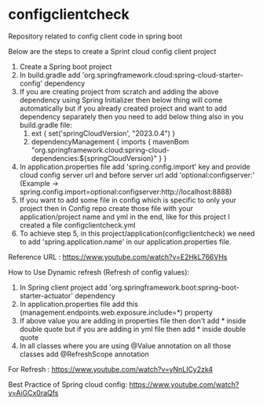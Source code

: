# configclientcheck
Repository related to config client code in spring boot

Below are the steps to create a Sprint cloud config client project
1. Create a Spring boot project
2. In build.gradle add 'org.springframework.cloud:spring-cloud-starter-config' dependency
3. If you are creating project from scratch and adding the above dependency using Spring Initializer then below thing will come automatically but if you already created project and want to add dependency separately then you need to add below thing also in you build.gradle file:
   1. ext {
      set('springCloudVersion', "2023.0.4")
      }
   2. dependencyManagement {
      imports {
      mavenBom "org.springframework.cloud:spring-cloud-dependencies:${springCloudVersion}"
      }
      }
4. In application.properties file add 'spring.config.import' key and provide cloud config server url and before server url add 'optional:configserver:' (Example -> spring.config.import=optional:configserver:http://localhost:8888)
5. If you want to add some file in config which is specific to only your project then in Config repo create those file with your application/project name and yml in the end, like for this project I created a file configclientcheck.yml
6. To achieve step 5, in this project/application(configclientcheck) we need to add 'spring.application.name' in our application.properties file.


Reference URL : https://www.youtube.com/watch?v=E2HkL766VHs




How to Use Dynamic refresh (Refresh of config values):
1. In Spring client project add 'org.springframework.boot:spring-boot-starter-actuator' dependency
2. In application.properties file add this (management.endpoints.web.exposure.include=*) property
3. If above value you are adding in properties file then don't add * inside double quote but if you are adding in yml file then add * inside double quote
4. In all classes where you are using @Value annotation on all those classes add @RefreshScope annotation

For Refresh : https://www.youtube.com/watch?v=yNnLICy2zk4


Best Practice of Spring cloud config: https://www.youtube.com/watch?v=AiGCx0raQfs



